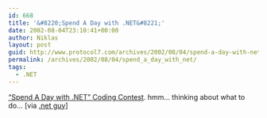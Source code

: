 ```yaml
---
id: 668
title: '&#8220;Spend A Day with .NET&#8221;'
date: 2002-08-04T23:10:41+00:00
author: Niklas
layout: post
guid: http://www.protocol7.com/archives/2002/08/04/spend-a-day-with-net/
permalink: /archives/2002/08/04/spend_a_day_with_net/
tags:
  - .NET
---
```

<div class='microid-457133ee0b5a899299b28d8a685e28bbc775731f'>
  <p>
    <a href="http://www.sellsbrothers.com/fun/daywithdotnet/">&#8220;Spend A Day with .NET&#8221; Coding Contest</a>. hmm&#8230; thinking about what to do&#8230; [via <a href="http://www.quality.nu/dotnetguy/view.aspx?post=372">.net guy</a>]
  </p>
</div>